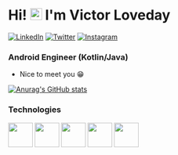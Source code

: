 # Hi! <img src="https://user-images.githubusercontent.com/1303154/88677602-1635ba80-d120-11ea-84d8-d263ba5fc3c0.gif" width="24px" alt="hi"> I'm Victor Loveday 

<p>
<a target="_blank" href="https://www.linkedin.com/in/victor-loveday-4818871a4/">
<img src="https://img.shields.io/badge/-LinkedIn-%233781da" alt="LinkedIn"/></a> 
<a target="_blank" href="https://www.twitter.com/vic_viral">
<img src="https://img.shields.io/badge/-Twitter-%231DA1F2" alt="Twitter" /></a> 
<a target="_blank" href="https://www.instagram.com/victorloveday_">
<img src="https://img.shields.io/badge/-Instagram-%23ff5798" alt="Instagram" /></a>
</p>

### Android Engineer (Kotlin/Java)
  
  * Nice to meet you 😁

[![Anurag's GitHub stats](https://github-readme-stats.vercel.app/api?username=Vicviral&count_private=true&show_icons=true&theme=dark)](https://github.com/anuraghazra/github-readme-stats)

  <h3>Technologies</h3>
<p>
<img height=50 src="https://www.vectorlogo.zone/logos/android/android-ar21.svg">
  
<img height=50 src="https://www.vectorlogo.zone/logos/kotlinlang/kotlinlang-ar21.svg"/>
  
<img height=50 src="https://www.vectorlogo.zone/logos/java/java-ar21.svg"/>
 
<img height="50" src="https://www.vectorlogo.zone/logos/git-scm/git-scm-ar21.svg">
 
<img height=50 src="https://www.vectorlogo.zone/logos/github/github-ar21.svg"/>
 
</p>



